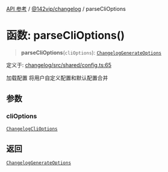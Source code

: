 [API 参考](../wiki/Home) / [@142vip/changelog](../wiki/@142vip.changelog) / parseCliOptions

# 函数: parseCliOptions()

> **parseCliOptions**(`cliOptions`): [`ChangelogGenerateOptions`](../wiki/@142vip.changelog.%E6%8E%A5%E5%8F%A3.ChangelogGenerateOptions)

定义于: [changelog/src/shared/config.ts:65](https://github.com/142vip/core-x/blob/567cadf3a9f5104aada595325cfb94d08a88f92f/packages/changelog/src/shared/config.ts#L65)

加载配置
将用户自定义配置和默认配置合并

## 参数

### cliOptions

[`ChangelogCliOptions`](../wiki/@142vip.changelog.%E6%8E%A5%E5%8F%A3.ChangelogCliOptions)

## 返回

[`ChangelogGenerateOptions`](../wiki/@142vip.changelog.%E6%8E%A5%E5%8F%A3.ChangelogGenerateOptions)
